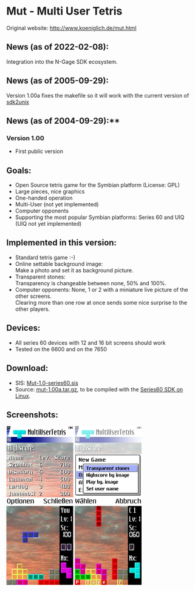 # Mut - Multi User Tetris

Original website: http://www.koeniglich.de/mut.html

## News (as of 2022-02-08):

Integration into the N-Gage SDK ecosystem.

## News (as of 2005-09-29):

Version 1.00a fixes the makefile so it will work with the current
version of [sdk2unix](http://www.koeniglich.de/symbian_sdk_on_unix.html)

## News (as of 2004-09-29):**

### Version 1.00

* First public version

## Goals:

* Open Source tetris game for the Symbian platform (License: GPL)
* Large pieces, nice graphics
* One-handed operation
* Multi-User (not yet implemented)
* Computer opponents
* Supporting the most popular Symbian platforms: Series 60 and UIQ  
  (UIQ not yet implemented)


## Implemented in this version:
* Standard tetris game :-)
* Online settable background image:  
  Make a photo and set it as background picture.
* Transparent stones:  
  Transparency is changeable between none, 50% and 100%.
* Computer opponents: None, 1 or 2 with a miniature live picture of the other screens.  
  Clearing more than one row at once sends some nice surprise to the
  other players.

## Devices:

* All series 60 devices with 12 and 16 bit screens should work
* Tested on the 6600 and on the 7650

## Download:

* SIS: [Mut-1.0-series60.sis](http://www.koeniglich.de/mut/Mut-1.0-series60.sis)
* Source: [mut-1.00a.tar.gz](http://www.koeniglich.de/mut/mut-1.00a.tar.gz), to be compiled with
  the [Series60 SDK on Linux](http://www.koeniglich.de/symbian_sdk_on_unix.html).

## Screenshots:

![hiscore](https://raw.githubusercontent.com/ngagesdk/tetris/master/media/hiscore.jpg)
![menu](https://raw.githubusercontent.com/ngagesdk/tetris/master/media/menu.jpg)
![play1](https://raw.githubusercontent.com/ngagesdk/tetris/master/media/play1.jpg)
![play2](https://raw.githubusercontent.com/ngagesdk/tetris/master/media/play2.jpg)
